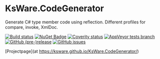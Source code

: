 # KsWare.CodeGenerator
Generate C# type member code using reflection. Different profiles for compare, invoke, XmlDoc.

[![Build status](https://ci.appveyor.com/api/projects/status/g24hvpdt1vjuq6v9/branch/master?svg=true)](https://ci.appveyor.com/project/KsWare/ksware-codegenerator/branch/master)
[![NuGet Badge](https://buildstats.info/nuget/KsWare.MSBuildTargets)](https://www.nuget.org/packages/KsWare.CodeGenerator/)
[![Coverity status](https://scan.coverity.com/projects/15298/badge.svg)](https://scan.coverity.com/projects/ksware-ksware-appveyorclient)
[![AppVeyor tests branch](https://img.shields.io/appveyor/tests/KsWare/ksware-codegenerator/master.svg?style=flat-square)](https://ci.appveyor.com/project/KsWare/ksware-appveyorclient)
[![GitHub (pre-)release](https://img.shields.io/github/release/KsWare/KsWare.AppVeyorClient/all.svg)](https://github.com/KsWare/KsWare.AppVeyorClient/releases)
[![GitHub issues](https://img.shields.io/github/issues-raw/KsWare/KsWare.AppVeyorClient.svg?style=flat-square)](https://github.com/KsWare/KsWare.AppVeyorClient/issues)

[Projectpage](at https://ksware.github.io/KsWare.CodeGenerator/)
